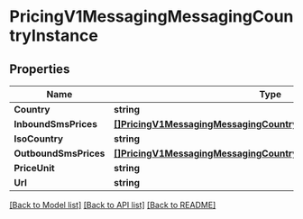 # PricingV1MessagingMessagingCountryInstance

## Properties

Name | Type | Description | Notes
------------ | ------------- | ------------- | -------------
**Country** | **string** |  | [optional] 
**InboundSmsPrices** | [**[]PricingV1MessagingMessagingCountryInstanceInboundSmsPrices**](pricing_v1_messaging_messaging_country_instance_inbound_sms_prices.md) |  | [optional] 
**IsoCountry** | **string** |  | [optional] 
**OutboundSmsPrices** | [**[]PricingV1MessagingMessagingCountryInstanceOutboundSmsPrices**](pricing_v1_messaging_messaging_country_instance_outbound_sms_prices.md) |  | [optional] 
**PriceUnit** | **string** |  | [optional] 
**Url** | **string** |  | [optional] 

[[Back to Model list]](../README.md#documentation-for-models) [[Back to API list]](../README.md#documentation-for-api-endpoints) [[Back to README]](../README.md)


